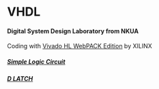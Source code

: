 # VHDL
#### Digital System Design Laboratory from NKUA

Coding with [Vivado HL WebPACK Edition](https://www.xilinx.com/support/download.html) by XILINX

##### [Simple Logic Circuit](https://github.com/Notios/vhdl/blob/main/Ex_1.md)
##### [D LATCH](https://github.com/Notios/vhdl/blob/main/Ex_2.md)
